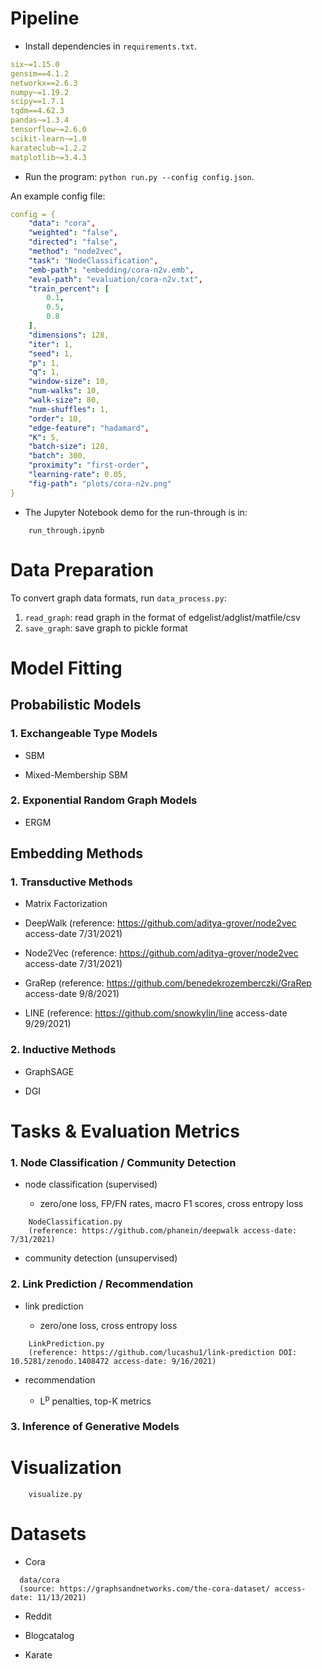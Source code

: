 
# Pipeline
- Install dependencies in `requirements.txt`. 
```yaml
six~=1.15.0
gensim==4.1.2
networkx==2.6.3
numpy~=1.19.2
scipy==1.7.1
tqdm==4.62.3
pandas~=1.3.4
tensorflow~=2.6.0
scikit-learn~=1.0
karateclub~=1.2.2
matplotlib~=3.4.3
```

- Run the program: 
`python run.py --config config.json`. 

An example config file: 
```yaml
config = {
    "data": "cora",
    "weighted": "false",
    "directed": "false",
    "method": "node2vec",
    "task": "NodeClassification",
    "emb-path": "embedding/cora-n2v.emb",
    "eval-path": "evaluation/cora-n2v.txt",
    "train_percent": [
        0.1,
        0.5,
        0.8
    ],
    "dimensions": 128,
    "iter": 1,
    "seed": 1,
    "p": 1,
    "q": 1,
    "window-size": 10,
    "num-walks": 10,
    "walk-size": 80,
    "num-shuffles": 1,
    "order": 10,
    "edge-feature": "hadamard",
    "K": 5, 
    "batch-size": 128, 
    "batch": 300,
    "proximity": "first-order", 
    "learning-rate": 0.05, 
    "fig-path": "plots/cora-n2v.png"
}
```

- The Jupyter Notebook demo for the run-through is in:
```
    run_through.ipynb
```

# Data Preparation
To convert graph data formats, run `data_process.py`:
1. `read_graph`: read graph in the format of edgelist/adglist/matfile/csv
2. `save_graph`: save graph to pickle format

# Model Fitting
## Probabilistic Models

### 1. Exchangeable Type Models

- SBM
    
- Mixed-Membership SBM

### 2. Exponential Random Graph Models

- ERGM

## Embedding Methods
### 1. Transductive Methods
- Matrix Factorization 

- DeepWalk (reference: https://github.com/aditya-grover/node2vec access-date 7/31/2021)

- Node2Vec (reference: https://github.com/aditya-grover/node2vec access-date 7/31/2021)

- GraRep (reference: https://github.com/benedekrozemberczki/GraRep access-date 9/8/2021)

- LINE (reference: https://github.com/snowkylin/line access-date 9/29/2021)

### 2. Inductive Methods
- GraphSAGE

- DGI


# Tasks & Evaluation Metrics
### 1. Node Classification / Community Detection
- node classification (supervised)

    - zero/one loss, FP/FN rates, macro F1 scores, cross entropy loss
```
    NodeClassification.py
    (reference: https://github.com/phanein/deepwalk access-date: 7/31/2021)
```

- community detection (unsupervised)

### 2. Link Prediction / Recommendation

- link prediction

    - zero/one loss, cross entropy loss
```
    LinkPrediction.py
    (reference: https://github.com/lucashu1/link-prediction DOI: 10.5281/zenodo.1408472 access-date: 9/16/2021)
```

- recommendation
    
    - L<sup>p</sup> penalties, top-K metrics

### 3. Inference of Generative Models


# Visualization
```
    visualize.py
```

# Datasets
- Cora
```
  data/cora
  (source: https://graphsandnetworks.com/the-cora-dataset/ access-date: 11/13/2021)
```

- Reddit

- Blogcatalog

- Karate



